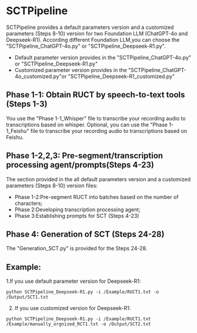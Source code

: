 # SCTPipeline
SCTPipeline provides a default parameters version and a customized parameters (Steps 8-10) version for two Foundation LLM (ChatGPT-4o and Deepseek-R1).
According different Foundation LLM,you can choose the "SCTPipeline_ChatGPT-4o.py" or "SCTPipeline_Deepseek-R1.py".
* Default parameter version provides in the "SCTPipeline_ChatGPT-4o.py" or "SCTPipeline_Deepseek-R1.py"
* Customized parameter version provides in the "SCTPipeline_ChatGPT-4o_customized.py"or "SCTPipeline_Deepseek-R1_customized.py"

## Phase 1-1: Obtain RUCT by speech-to-text tools (Steps 1-3)
You use the "Phase 1-1_Whisper" file  to transcribe your recording audio to transcriptions based on whisper.
Optional, you can use the "Phase 1-1_Feishu" file to transcribe your recording audio to transcriptions based on Feishu.

## Phase 1-2,2,3: Pre-segment/transcription processing agent/prompts(Steps 4-23)
The section provided in the all default parameters version and a customized parameters (Steps 8-10) version files:

* Phase 1-2:Pre-segment RUCT into batches based on the number of characters;
* Phase 2:Developing transcription processing agent;
* Phase 3:Establishing prompts for SCT (Steps 4-23)

## Phase 4: Generation of SCT (Steps 24-28)
The "Generation_SCT.py" is provided for the Steps 24-28.

## Example: 
1.If you use default parameter version for Deepseek-R1:

`python SCTPipeline_Deepseek-R1.py -i /Example/RUCT1.txt -o /Output/SCT1.txt`

2. If you use customized version for Deepseek-R1:

`python SCTPipeline_Deepseek-R1.py -i /Example/RUCT1.txt /Example/manually_orgnized_RCT1.txt -o /Output/SCT2.txt`
